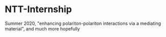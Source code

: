 # NTT-Internship
Summer 2020, "enhancing polariton-polariton interactions via a mediating material", and much more hopefully
